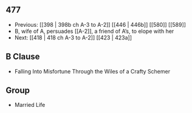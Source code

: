 ## 477
- Previous: [[398 | 398b ch A-3 to A-2]] [[446 | 446b]] [[580]] [[589]] 
- B, wife of A, persuades [[A-2]], a friend of A’s, to elope with her
- Next: [[418 | 418 ch A-3 to A-2]] [[423 | 423a]] 

## B Clause
- Falling Into Misfortune Through the Wiles of a Crafty Schemer

## Group
- Married Life

